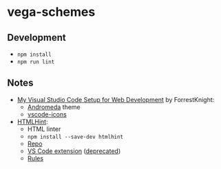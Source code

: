 # vega-schemes

## Development

- `npm install`
- `npm run lint`

## Notes

- [My Visual Studio Code Setup for Web Development](https://youtu.be/H2gvHxC9gFY) by ForrestKnight:
  - [Andromeda](https://marketplace.visualstudio.com/items?itemName=EliverLara.andromeda) theme
  - [vscode-icons](https://marketplace.visualstudio.com/items?itemName=vscode-icons-team.vscode-icons)
- [HTMLHint](https://htmlhint.com/):
  - HTML linter
  - `npm install --save-dev htmlhint`
  - [Repo](https://github.com/HTMLHint/HTMLHint)
  - [VS Code extension](https://marketplace.visualstudio.com/items?itemName=mkaufman.HTMLHint) ([deprecated](https://github.com/Microsoft/vscode-htmlhint))
  - [Rules](https://htmlhint.com/docs/user-guide/list-rules)

